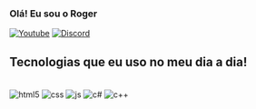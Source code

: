 ### Olá! Eu sou o Roger


[![Youtube](https://img.shields.io/badge/YouTube-FF0000?style=for-the-badge&logo=youtube&logoColor=white)](https://www.youtube.com/@krysyss)
[![Discord](https://img.shields.io/badge/Discord-7289DA?style=for-the-badge&logo=discord&logoColor=white)](https://discord.com/krysyscpp)
## Tecnologias que eu uso no meu dia a dia!
<div style="display: inline_block"><br>
<img align="center" alt="html5" src="https://img.shields.io/badge/HTML5-E34F26?style=for-the-badge&logo=html5&logoColor=white">
<img align="center" alt="css" src="https://img.shields.io/badge/CSS3-1572B6?style=for-the-badge&logo=css3&logoColor=white">
<img align="center" alt="js" src="https://img.shields.io/badge/JavaScript-F7DF1E?style=for-the-badge&logo=javascript&logoColor=black">
<img align="center" alt="c#" src="    https://img.shields.io/badge/C%23-239120?style=for-the-badge&logo=c-sharp&logoColor=white">
<img align="center" alt="c++" src="    https://img.shields.io/badge/C%2B%2B-00599C?style=for-the-badge&logo=c%2B%2B&logoColor=white">
</div>
